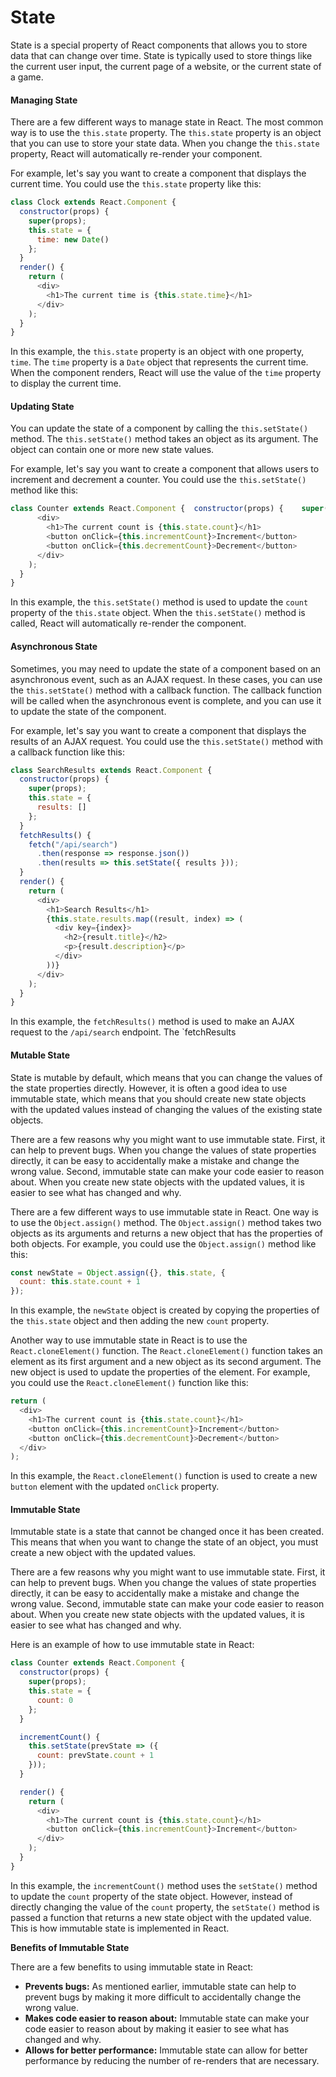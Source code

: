 # State

State is a special property of React components that allows you to store data that can change over time. State is typically used to store things like the current user input, the current page of a website, or the current state of a game.

#### Managing State

There are a few different ways to manage state in React. The most common way is to use the `this.state` property. The `this.state` property is an object that you can use to store your state data. When you change the `this.state` property, React will automatically re-render your component.

For example, let's say you want to create a component that displays the current time. You could use the `this.state` property like this:

```js
class Clock extends React.Component {
  constructor(props) {
    super(props);
    this.state = {
      time: new Date()
    };
  }
  render() {
    return (
      <div>
        <h1>The current time is {this.state.time}</h1>
      </div>
    );
  }
}
```

In this example, the `this.state` property is an object with one property, `time`. The `time` property is a `Date` object that represents the current time. When the component renders, React will use the value of the `time` property to display the current time.

#### Updating State

You can update the state of a component by calling the `this.setState()` method. The `this.setState()` method takes an object as its argument. The object can contain one or more new state values.

For example, let's say you want to create a component that allows users to increment and decrement a counter. You could use the `this.setState()` method like this:

```js
class Counter extends React.Component {  constructor(props) {    super(props);    this.state = {      count: 0    };  }  incrementCount() {    this.setState({      count: this.state.count + 1    });  }  decrementCount() {    this.setState({      count: this.state.count - 1    });  }  render() {    return (
      <div>
        <h1>The current count is {this.state.count}</h1>
        <button onClick={this.incrementCount}>Increment</button>
        <button onClick={this.decrementCount}>Decrement</button>
      </div>
    );
  }
}
```

In this example, the `this.setState()` method is used to update the `count` property of the `this.state` object. When the `this.setState()` method is called, React will automatically re-render the component.

#### Asynchronous State

Sometimes, you may need to update the state of a component based on an asynchronous event, such as an AJAX request. In these cases, you can use the `this.setState()` method with a callback function. The callback function will be called when the asynchronous event is complete, and you can use it to update the state of the component.

For example, let's say you want to create a component that displays the results of an AJAX request. You could use the `this.setState()` method with a callback function like this:

```js
class SearchResults extends React.Component {
  constructor(props) {
    super(props);
    this.state = {
      results: []
    };
  }
  fetchResults() {
    fetch("/api/search")
      .then(response => response.json())
      .then(results => this.setState({ results }));
  }
  render() {
    return (
      <div>
        <h1>Search Results</h1>
        {this.state.results.map((result, index) => (
          <div key={index}>
            <h2>{result.title}</h2>
            <p>{result.description}</p>
          </div>
        ))}
      </div>
    );
  }
}
```

In this example, the `fetchResults()` method is used to make an AJAX request to the `/api/search` endpoint. The `fetchResults

#### Mutable State

State is mutable by default, which means that you can change the values of the state properties directly. However, it is often a good idea to use immutable state, which means that you should create new state objects with the updated values instead of changing the values of the existing state objects.

There are a few reasons why you might want to use immutable state. First, it can help to prevent bugs. When you change the values of state properties directly, it can be easy to accidentally make a mistake and change the wrong value. Second, immutable state can make your code easier to reason about. When you create new state objects with the updated values, it is easier to see what has changed and why.

There are a few different ways to use immutable state in React. One way is to use the `Object.assign()` method. The `Object.assign()` method takes two objects as its arguments and returns a new object that has the properties of both objects. For example, you could use the `Object.assign()` method like this:

```js
const newState = Object.assign({}, this.state, {
  count: this.state.count + 1
});
```

In this example, the `newState` object is created by copying the properties of the `this.state` object and then adding the new `count` property.

Another way to use immutable state in React is to use the `React.cloneElement()` function. The `React.cloneElement()` function takes an element as its first argument and a new object as its second argument. The new object is used to update the properties of the element. For example, you could use the `React.cloneElement()` function like this:

```js
return (
  <div>
    <h1>The current count is {this.state.count}</h1>
    <button onClick={this.incrementCount}>Increment</button>
    <button onClick={this.decrementCount}>Decrement</button>
  </div>
);
```

In this example, the `React.cloneElement()` function is used to create a new `button` element with the updated `onClick` property.

#### Immutable State

Immutable state is a state that cannot be changed once it has been created. This means that when you want to change the state of an object, you must create a new object with the updated values.

There are a few reasons why you might want to use immutable state. First, it can help to prevent bugs. When you change the values of state properties directly, it can be easy to accidentally make a mistake and change the wrong value. Second, immutable state can make your code easier to reason about. When you create new state objects with the updated values, it is easier to see what has changed and why.

Here is an example of how to use immutable state in React:

```js
class Counter extends React.Component {
  constructor(props) {
    super(props);
    this.state = {
      count: 0
    };
  }

  incrementCount() {
    this.setState(prevState => ({
      count: prevState.count + 1
    }));
  }

  render() {
    return (
      <div>
        <h1>The current count is {this.state.count}</h1>
        <button onClick={this.incrementCount}>Increment</button>
      </div>
    );
  }
}

```

In this example, the `incrementCount()` method uses the `setState()` method to update the `count` property of the state object. However, instead of directly changing the value of the `count` property, the `setState()` method is passed a function that returns a new state object with the updated value. This is how immutable state is implemented in React.

**Benefits of Immutable State**

There are a few benefits to using immutable state in React:

* **Prevents bugs:** As mentioned earlier, immutable state can help to prevent bugs by making it more difficult to accidentally change the wrong value.
* **Makes code easier to reason about:** Immutable state can make your code easier to reason about by making it easier to see what has changed and why.
* **Allows for better performance:** Immutable state can allow for better performance by reducing the number of re-renders that are necessary.
